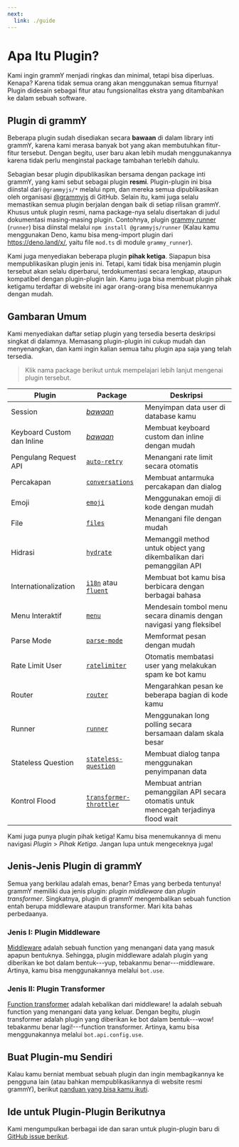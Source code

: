 ```yaml
---
next:
  link: ./guide
---
```


# Apa Itu Plugin?

Kami ingin grammY menjadi ringkas dan minimal, tetapi bisa diperluas.
Kenapa?
Karena tidak semua orang akan menggunakan semua fiturnya!
Plugin didesain sebagai fitur atau fungsionalitas ekstra yang ditambahkan ke dalam sebuah software.

## Plugin di grammY

Beberapa plugin sudah disediakan secara **bawaan** di dalam library inti grammY, karena kami merasa banyak bot yang akan membutuhkan fitur-fitur tersebut.
Dengan begitu, user baru akan lebih mudah menggunakannya karena tidak perlu menginstal package tambahan terlebih dahulu.

Sebagian besar plugin dipublikasikan bersama dengan package inti grammY, yang kami sebut sebagai plugin **resmi**.
Plugin-plugin ini bisa diinstal dari `@grammyjs/*` melalui npm, dan mereka semua dipublikasikan oleh organisasi [@grammyjs](https://github.com/grammyjs) di GitHub.
Selain itu, kami juga selalu memastikan semua plugin berjalan dengan baik di setiap rilisan grammY.
Khusus untuk plugin resmi, nama package-nya selalu disertakan di judul dokumentasi masing-masing plugin. Contohnya, plugin [grammy runner](./runner) (`runner`) bisa diinstal melalui `npm install @grammyjs/runner` (Kalau kamu menggunakan Deno, kamu bisa meng-import plugin dari <https://deno.land/x/>, yaitu file `mod.ts` di module `grammy_runner`).

Kami juga menyediakan beberapa plugin **pihak ketiga**.
Siapapun bisa mempublikasikan plugin jenis ini.
Tetapi, kami tidak bisa menjamin plugin tersebut akan selalu diperbarui, terdokumentasi secara lengkap, ataupun kompatibel dengan plugin-plugin lain.
Kamu juga bisa membuat plugin pihak ketigamu terdaftar di website ini agar orang-orang bisa menemukannya dengan mudah.

## Gambaran Umum

Kami menyediakan daftar setiap plugin yang tersedia beserta deskripsi singkat di dalamnya.
Memasang plugin-plugin ini cukup mudah dan menyenangkan, dan kami ingin kalian semua tahu plugin apa saja yang telah tersedia.

> Klik nama package berikut untuk mempelajari lebih lanjut mengenai plugin tersebut.

| Plugin                     | Package                                            | Deskripsi                                                                            |
| -------------------------- | -------------------------------------------------- | ------------------------------------------------------------------------------------ |
| Session                    | _[bawaan](./session)_                              | Menyimpan data user di database kamu                                                 |
| Keyboard Custom dan Inline | _[bawaan](./keyboard)_                             | Membuat keyboard custom dan inline dengan mudah                                      |
| Pengulang Request API      | [`auto-retry`](./auto-retry)                       | Menangani rate limit secara otomatis                                                 |
| Percakapan                 | [`conversations`](./conversations)                 | Membuat antarmuka percakapan dan dialog                                              |
| Emoji                      | [`emoji`](./emoji)                                 | Menggunakan emoji di kode dengan mudah                                               |
| File                       | [`files`](./files)                                 | Menangani file dengan mudah                                                          |
| Hidrasi                    | [`hydrate`](./hydrate)                             | Memanggil method untuk object yang dikembalikan dari pemanggilan API                 |
| Internationalization       | [`i18n`](./i18n) atau [`fluent`](./fluent)         | Membuat bot kamu bisa berbicara dengan berbagai bahasa                               |
| Menu Interaktif            | [`menu`](./menu)                                   | Mendesain tombol menu secara dinamis dengan navigasi yang fleksibel                  |
| Parse Mode                 | [`parse-mode`](./parse-mode)                       | Memformat pesan dengan mudah                                                         |
| Rate Limit User            | [`ratelimiter`](./ratelimiter)                     | Otomatis membatasi user yang melakukan spam ke bot kamu                              |
| Router                     | [`router`](./router)                               | Mengarahkan pesan ke beberapa bagian di kode kamu                                    |
| Runner                     | [`runner`](./runner)                               | Menggunakan long polling secara bersamaan dalam skala besar                          |
| Stateless Question         | [`stateless-question`](./stateless-question)       | Membuat dialog tanpa menggunakan penyimpanan data                                    |
| Kontrol Flood              | [`transformer-throttler`](./transformer-throttler) | Membuat antrian pemanggilan API secara otomatis untuk mencegah terjadinya flood wait |

Kami juga punya plugin pihak ketiga!
Kamu bisa menemukannya di menu navigasi _Plugin_ > _Pihak Ketiga_.
Jangan lupa untuk mengeceknya juga!

## Jenis-Jenis Plugin di grammY

Semua yang berkilau adalah emas, benar?
Emas yang berbeda tentunya!
grammY memiliki dua jenis plugin: _plugin middleware_ dan _plugin transformer_.
Singkatnya, plugin di grammY mengembalikan sebuah function entah berupa middleware ataupun transformer.
Mari kita bahas perbedaanya.

### Jenis I: Plugin Middleware

[Middleware](../guide/middleware) adalah sebuah function yang menangani data yang masuk apapun bentuknya.
Sehingga, plugin middleware adalah plugin yang diberikan ke bot dalam bentuk---yup, tebakanmu benar---middleware.
Artinya, kamu bisa menggunakannya melalui `bot.use`.

### Jenis II: Plugin Transformer

[Function transformer](../advanced/transformers) adalah kebalikan dari middleware!
Ia adalah sebuah function yang menangani data yang keluar.
Dengan begitu, plugin transformer adalah plugin yang diberikan ke bot dalam bentuk---wow! tebakanmu benar lagi!---function transformer.
Artinya, kamu bisa menggunakannya melalui `bot.api.config.use`.

## Buat Plugin-mu Sendiri

Kalau kamu berniat membuat sebuah plugin dan ingin membagikannya ke pengguna lain (atau bahkan mempublikasikannya di website resmi grammY), berikut [panduan yang bisa kamu ikuti](./guide).

## Ide untuk Plugin-Plugin Berikutnya

Kami mengumpulkan berbagai ide dan saran untuk plugin-plugin baru di [GitHub issue berikut](https://github.com/grammyjs/grammY/issues/110).
